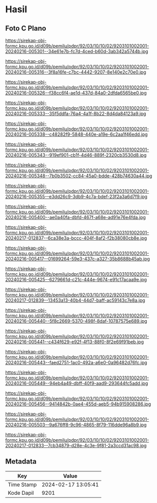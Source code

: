 # Hasil

## Foto C Plano

https://sirekap-obj-formc.kpu.go.id/d09b/pemilu/pdpr/92/03/10/10/02/9203101002001-20240216-005301--34e61e7b-fc7d-4ced-b60d-3ab342a5744b.jpg

https://sirekap-obj-formc.kpu.go.id/d09b/pemilu/pdpr/92/03/10/10/02/9203101002001-20240216-005316--3f8a16fe-c7bc-4442-9207-8e140e2c70e0.jpg

https://sirekap-obj-formc.kpu.go.id/d09b/pemilu/pdpr/92/03/10/10/02/9203101002001-20240216-005326--f38cc6f4-ae1d-437d-84a0-2dfda6565be0.jpg

https://sirekap-obj-formc.kpu.go.id/d09b/pemilu/pdpr/92/03/10/10/02/9203101002001-20240216-005333--35f5ddfa-76a4-4a1f-8b22-8d4da84123a9.jpg

https://sirekap-obj-formc.kpu.go.id/d09b/pemilu/pdpr/92/03/10/10/02/9203101002001-20240216-005338--c48282f9-5848-440e-a19e-6c2aa1f46edd.jpg

https://sirekap-obj-formc.kpu.go.id/d09b/pemilu/pdpr/92/03/10/10/02/9203101002001-20240216-005343--919ef901-cb1f-4d46-889f-2320cb3530d8.jpg

https://sirekap-obj-formc.kpu.go.id/d09b/pemilu/pdpr/92/03/10/10/02/9203101002001-20240216-005348--7b0b3502-cc84-45a0-bdde-428b74630a44.jpg

https://sirekap-obj-formc.kpu.go.id/d09b/pemilu/pdpr/92/03/10/10/02/9203101002001-20240216-005355--e3dd26c9-3db9-4c7a-bdef-23f2a3a6d7f9.jpg

https://sirekap-obj-formc.kpu.go.id/d09b/pemilu/pdpr/92/03/10/10/02/9203101002001-20240216-005400--ae0a40fa-dbfd-467f-a68e-ad91e76e4fda.jpg

https://sirekap-obj-formc.kpu.go.id/d09b/pemilu/pdpr/92/03/10/10/02/9203101002001-20240217-012837--6ca38e3a-bccc-404f-8af2-f2b38080cb8e.jpg

https://sirekap-obj-formc.kpu.go.id/d09b/pemilu/pdpr/92/03/10/10/02/9203101002001-20240216-005417--01699264-59e3-437c-a327-35b8688b45ab.jpg

https://sirekap-obj-formc.kpu.go.id/d09b/pemilu/pdpr/92/03/10/10/02/9203101002001-20240216-005425--6279661d-c21c-444e-9674-e91c17acaa9e.jpg

https://sirekap-obj-formc.kpu.go.id/d09b/pemilu/pdpr/92/03/10/10/02/9203101002001-20240217-012839--13453a13-40b4-44d7-baff-ac59143c7e8a.jpg

https://sirekap-obj-formc.kpu.go.id/d09b/pemilu/pdpr/92/03/10/10/02/9203101002001-20240216-005440--5f8c2669-5370-498f-8daf-10787575e689.jpg

https://sirekap-obj-formc.kpu.go.id/d09b/pemilu/pdpr/92/03/10/10/02/9203101002001-20240216-005441--c434f629-e92f-4f13-88f0-8f2e69f91beb.jpg

https://sirekap-obj-formc.kpu.go.id/d09b/pemilu/pdpr/92/03/10/10/02/9203101002001-20240216-005443--faed2751-1ac0-492a-a6e0-0a96482d76fc.jpg

https://sirekap-obj-formc.kpu.go.id/d09b/pemilu/pdpr/92/03/10/10/02/9203101002001-20240216-005449--94eb4a49-dbff-40f9-aad9-293644fc5add.jpg

https://sirekap-obj-formc.kpu.go.id/d09b/pemilu/pdpr/92/03/10/10/02/9203101002001-20240216-005456--9414842b-0ae4-455d-aeb5-94b915908286.jpg

https://sirekap-obj-formc.kpu.go.id/d09b/pemilu/pdpr/92/03/10/10/02/9203101002001-20240216-005503--9a676ff8-9c96-4865-8f79-116dde96a8b9.jpg

https://sirekap-obj-formc.kpu.go.id/d09b/pemilu/pdpr/92/03/10/10/02/9203101002001-20240217-012833--7cb34879-d28e-4c3e-9f81-2a3ccd31ac98.jpg


## Metadata

| Key        | Value               |
| ---------- | ------------------- |
| Time Stamp | 2024-02-17 13:05:41 |
| Kode Dapil | 9201                |



